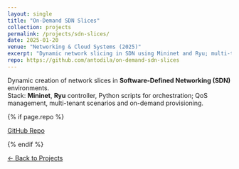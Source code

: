 ```yaml
---
layout: single
title: "On-Demand SDN Slices"
collection: projects
permalink: /projects/sdn-slices/
date: 2025-01-20
venue: "Networking & Cloud Systems (2025)"
excerpt: "Dynamic network slicing in SDN using Mininet and Ryu; multi-tenant QoS and on-demand provisioning."
repo: https://github.com/antodila/on-demand-sdn-slices
---
```


Dynamic creation of network slices in **Software-Defined Networking (SDN)** environments.  
Stack: **Mininet**, **Ryu** controller, Python scripts for orchestration; QoS management, multi-tenant scenarios and on-demand provisioning.

{% if page.repo %}
<p><a class="btn btn--primary btn--small" href="{{ page.repo }}" target="_blank" rel="noopener">GitHub Repo</a></p>
{% endif %}

<p><a class="btn btn--light-outline btn--small" href="{{ '/projects/' | relative_url }}">← Back to Projects</a></p>
